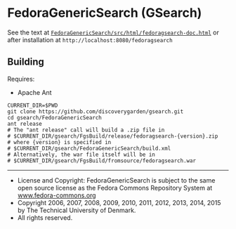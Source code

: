 # FedoraGenericSearch (GSearch)

See the text at [`FedoraGenericSearch/src/html/fedoragsearch-doc.html`](FedoraGenericSearch/src/html/fedoragsearch-doc.html)
or after installation at `http://localhost:8080/fedoragsearch`

## Building

Requires:
* Apache Ant

```
CURRENT_DIR=$PWD
git clone https://github.com/discoverygarden/gsearch.git
cd gsearch/FedoraGenericSearch
ant release
# The "ant release" call will build a .zip file in
# $CURRENT_DIR/gsearch/FgsBuild/release/fedoragsearch-{version}.zip
# where {version} is specified in
# $CURRENT_DIR/gsearch/FedoraGenericSearch/build.xml
# Alternatively, the war file itself will be in
# $CURRENT_DIR/gsearch/FgsBuild/fromsource/fedoragsearch.war
```

---

* License and Copyright: FedoraGenericSearch is subject to the same open source
license as the Fedora Commons Repository System at www.fedora-commons.org
* Copyright 2006, 2007, 2008, 2009, 2010, 2011, 2012, 2013, 2014, 2015 by The
Technical University of Denmark.
* All rights reserved.
